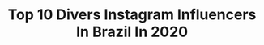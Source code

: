 ---
title: Top 10 Divers Instagram Influencers In Brazil In 2020
description: >-
  Find top divers Instagram influencers in Brazil in 2020. Most popular hashtags: #fiqueemcasa # #quarentine #stayhome.
platform: Instagram
profiles:
  - username: "jaixbooks"
    fullname: >-
      Jai | Aprendi Com os Livros 📚
    location: "Brazil"
    followers: 9432
    engagement: 1911
    commentsToLikes: 0.637676
    id: ckaoxp66pe7dw0i78phxwomru
    verified: false
    hashtags: "#jaixresenha, #osoldameianoite, #midnightsun, #annedegreengables"
  - username: "beatrice"
    fullname: >-
      Beatrice Stopa
    location: "Brazil"
    followers: 42625
    engagement: 272
    commentsToLikes: 0.198230
    id: ck0vwf3chte2b0i19ilgilit8
    verified: false
    hashtags: "#tbt, #mirandapriestly, #justinbieber, #abraceseupet"
  - username: "mundodamariapaula33"
    fullname: >-
      MARIA PAULA COUTINHO 💓
    location: "Brazil"
    followers: 41439
    engagement: 267
    commentsToLikes: 1.327994
    id: ck8t934xfmsnx0j78o79xl1vc
    verified: false
    hashtags: "#instaphoto, #frio, #inverno, #maternidadereal"
  - username: "mari_mep"
    fullname: >-
      Maristela
    location: "Brazil"
    followers: 2597
    engagement: 1992
    commentsToLikes: 0.102503
    id: ck8t8wlkvm48e0j78rccfe836
    verified: false
    hashtags: "#blackgirl, #instabeach, #sunset, #stayhome"
  - username: "dea_schwarz"
    fullname: >-
      Andrea Schwarz
    location: "Brazil"
    followers: 11970
    engagement: 669
    commentsToLikes: 0.104295
    id: ck8t40p5g55he0j78swmytdwh
    verified: false
    hashtags: "#resiliencia, #novonormal, #felicidade, #trip"
  - username: "laucpatron"
    fullname: >-
      Lau Patrón
    location: "Brazil"
    followers: 28433
    engagement: 614
    commentsToLikes: 0.038537
    id: ck5zpchavsf410i14glcuu9kp
    verified: false
    hashtags: ""
  - username: "dinafernandes"
    fullname: >-
      Se fala dína, e não diná ✨
    location: "Brazil"
    followers: 15661
    engagement: 514
    commentsToLikes: 0.061061
    id: ck8t0sstct68m0j78hvphh2jd
    verified: false
    hashtags: "#carnaval, #sambodromo, #makeupartist, #brazil"
  - username: "claud1o_"
    fullname: >-
      Claudio Ribeiro
    location: "Brazil"
    followers: 20491
    engagement: 405
    commentsToLikes: 0.061449
    id: ck9weu8rjluxi0j78kj1kas1z
    verified: false
    hashtags: "#happy, #bestofday, #riodejaneiro, #tweegram"
  - username: "paulodivulgador"
    fullname: >-
      Paulo Bragança | O Divulgador
    location: "Brazil"
    followers: 62715
    engagement: 136
    commentsToLikes: 0.091519
    id: ck8tcgcoazdlq0j78gnhnzudb
    verified: false
    hashtags: "#estilomasculino, #teamodivulgador, #lavanderia, #sextou"
  - username: "princesa_sophiafranco"
    fullname: >-
      Sophia Franco
    location: "Brazil"
    followers: 35806
    engagement: 125
    commentsToLikes: 0.432209
    id: ckaosv8q4t5wd0i78om9alkgj
    verified: false
    hashtags: ""
---